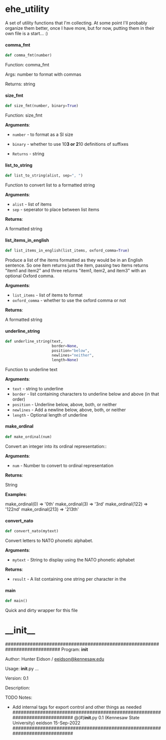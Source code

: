 <a id="ehe_utility"></a>

# ehe\_utility

A set of utility functions that I'm collecting.  At some point I'll probably
organize them better, once I have more, but for now, putting them in their
own file is a start... :)

<a id="ehe_utility.comma_fmt"></a>

#### comma\_fmt

```python
def comma_fmt(number)
```

Function: comma_fmt

Args: number to format with commas

Returns: string

<a id="ehe_utility.size_fmt"></a>

#### size\_fmt

```python
def size_fmt(number, binary=True)
```

Function: size_fmt

**Arguments**:

- `number` - to format as a SI size
- `binary` - whether to use 10**3 or 2**10 definitions of suffixes

- `Returns` - string

<a id="ehe_utility.list_to_string"></a>

#### list\_to\_string

```python
def list_to_string(alist, sep=", ")
```

Function to convert list to a formatted string

**Arguments**:

- `alist` - list of items
- `sep` - seperator to place between list items


**Returns**:

  A formatted string

<a id="ehe_utility.list_items_in_english"></a>

#### list\_items\_in\_english

```python
def list_items_in_english(list_items, oxford_comma=True)
```

Produce a list of the items formatted as they would be in an
English sentence.  So one item returns just the item, passing two
items returns "item1 and item2" and three returns "item1, item2,
and item3" with an optional Oxford comma.

**Arguments**:

- `list_items` - list of items to format
- `oxford_comma` - whether to use the oxford comma or not


**Returns**:

  A formatted string

<a id="ehe_utility.underline_string"></a>

#### underline\_string

```python
def underline_string(text,
                     border=None,
                     position="below",
                     newlines="neither",
                     length=None)
```

Function to underline text

**Arguments**:

- `text` - string to underline
- `border` - list containing characters to underline below and above
  (in that order)
- `position` - Underline below, above, both, or neither
- `newlines` - Add a newline below, above, both, or neither
- `length` - Optional length of underline

<a id="ehe_utility.make_ordinal"></a>

#### make\_ordinal

```python
def make_ordinal(num)
```

Convert an integer into its ordinal representation::

**Arguments**:

- `num` - Number to convert to ordinal representation


**Returns**:

  String


**Examples**:

  make_ordinal(0)   => '0th'
  make_ordinal(3)   => '3rd'
  make_ordinal(122) => '122nd'
  make_ordinal(213) => '213th'

<a id="ehe_utility.convert_nato"></a>

#### convert\_nato

```python
def convert_nato(mytext)
```

Convert letters to NATO phonetic alphabet.

**Arguments**:

- `mytext` - String to display using the NATO phonetic alphabet


**Returns**:

- `result` - A list containing one string per character in the

<a id="ehe_utility.main"></a>

#### main

```python
def main()
```

Quick and dirty wrapper for this file

<a id="__init__"></a>

# \_\_init\_\_

############################################################################
Program:
__init__

Author:
Hunter Eidson / eeidson@kennesaw.edu

Usage:
__init__.py <arg1> <arg2> ... <argN>

Version:
0.1

Description:


TODO Notes:
* Add internal tags for export control and other things as needed
############################################################################
@(#)__init__.py     0.1 (Kennesaw State University) eeidson    15-Sep-2022
############################################################################

